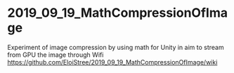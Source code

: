 # 2019_09_19_MathCompressionOfImage
Experiment of image compression by using math for Unity in aim to stream from GPU the image through Wifi
https://github.com/EloiStree/2019_09_19_MathCompressionOfImage/wiki
